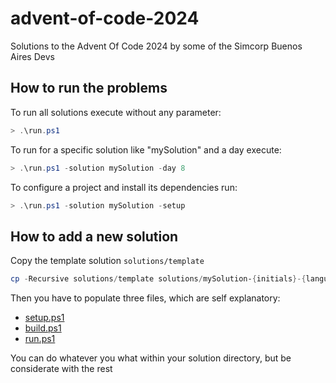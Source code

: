 # advent-of-code-2024

Solutions to the Advent Of Code 2024 by some of the Simcorp Buenos Aires Devs


## How to run the problems

To run all solutions execute without any parameter:

```powershell
> .\run.ps1
```

To run for a specific solution like "mySolution" and a day execute:

```powershell
> .\run.ps1 -solution mySolution -day 8
```

To configure a project and install its dependencies run:

```powershell
> .\run.ps1 -solution mySolution -setup
```

## How to add a new solution

Copy the template solution `solutions/template` 

```powershell
cp -Recursive solutions/template solutions/mySolution-{initials}-{language}
```

Then you have to populate three files, which are self explanatory:

- [setup.ps1](./solutions/template/setup.ps1)
- [build.ps1](./solutions/template/build.ps1)
- [run.ps1](./solutions/template/run.ps1)

You can do whatever you what within your solution directory, but be considerate with the rest